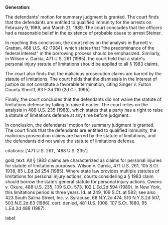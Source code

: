 **Generation:**


The defendants' motion for summary judgment is granted. The court finds that the defendants are entitled to qualified immunity for the arrests on February 9, 1989, and March 21, 1989. The court concludes that the officers had a reasonable belief in the existence of probable cause to arrest Steiner.

In reaching this conclusion, the court relies on the analysis in Burnett v. Grattan, 468 U.S. 42 (1984), which states that "the predominance of the federal interest" in the borrowing process should be emphasized. Similarly, in Wilson v. Garcia, 471 U.S. 261 (1985), the court held that a state's personal injury statute of limitations should be applied to all § 1983 claims.

The court also finds that the malicious prosecution claims are barred by the statute of limitations. The court holds that the dismissals in the interest of justice do not constitute a favorable termination, citing Singer v. Fulton County Sheriff, 63 F.3d 110 (2d Cir. 1995).

Finally, the court concludes that the defendants did not waive the statute of limitations defense by failing to raise it earlier. The court relies on the analysis in 488 U.S. 235 (1988), which states that a party has a right to raise a statute of limitations defense at any time before judgment.

In conclusion, the defendants' motion for summary judgment is granted. The court finds that the defendants are entitled to qualified immunity, the malicious prosecution claims are barred by the statute of limitations, and the defendants did not waive the statute of limitations defense.



citations: ['471 U.S. 261', '488 U.S. 235']

gold_text: All § 1983 claims are characterized as claims for personal injuries for statute of limitations purposes. Wilson v. Garcia, 471 U.S. 261, 105 S.Ct. 1938, 85 L.Ed.2d 254 (1985). Where state law provides multiple statutes of limitations for personal injury actions, courts considering a § 1983 claim should borrow the state’s general statute for personal injury actions. Owens v. Okure, 488 U.S. 235, 109 S.Ct. 573, 102 L.Ed.2d 594 (1989). In New York, this limitations period is three years. Id. at 249, 109 S.Ct. at 582; see also 423 South Salina Street, Inc. v. Syracuse, 68 N.Y.2d 474, 510 N.Y.S.2d 507, 503 N.E.2d 63 (1986), cert. denied, 481 U.S. 1008, 107 S.Ct. 1880, 95 L.Ed.2d 488 (1987).

label: 